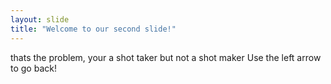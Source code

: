 ```yaml
---
layout: slide
title: "Welcome to our second slide!"
---
```

thats the problem, your a shot taker but not a shot maker
Use the left arrow to go back!